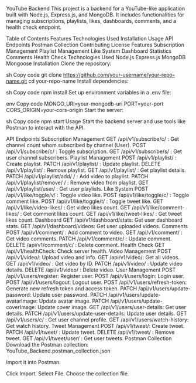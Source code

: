 YouTube Backend
This project is a backend for a YouTube-like application built with Node.js, Express.js, and MongoDB. It includes functionalities for managing subscriptions, playlists, likes, dashboards, comments, and a health check endpoint.

Table of Contents
Features
Technologies Used
Installation
Usage
API Endpoints
Postman Collection
Contributing
License
Features
Subscription Management
Playlist Management
Like System
Dashboard Statistics
Comments
Health Check
Technologies Used
Node.js
Express.js
MongoDB
Mongoose
Installation
Clone the repository:

sh
Copy code
git clone https://github.com/your-username/your-repo-name.git
cd your-repo-name
Install dependencies:

sh
Copy code
npm install
Set up environment variables in a .env file:

env
Copy code
MONGO_URI=your-mongodb-uri
PORT=your-port
CORS_ORIGIN=your-cors-origin
Start the server:

sh
Copy code
npm start
Usage
Start the backend server and use tools like Postman to interact with the API.

API Endpoints
Subscription Management
GET /api/v1/subscribe/c/
: Get channel count whom subscribed by channel (User).
POST /api/v1/subscribe/c/
: Toggle subscription.
GET /api/v1/subscribe/s/
: Get user channel subscribers.
Playlist Management
POST /api/v1/playlist/
: Create playlist.
PATCH /api/v1/playlist/
: Update playlist.
DELETE /api/v1/playlist/
: Remove playlist.
GET /api/v1/playlist/
: Get playlist details.
PATCH /api/v1/playlist/add/
/
: Add video to playlist.
PATCH /api/v1/playlist/remove/
/
: Remove video from playlist.
GET /api/v1/playlist/user/
: Get user playlists.
Like System
POST /api/v1/like/toggle/v/
: Toggle video like.
POST /api/v1/like/toggle/c/
: Toggle comment like.
POST /api/v1/like/toggle/t/
: Toggle tweet like.
GET /api/v1/like/video-likes/
: Get video likes count.
GET /api/v1/like/comment-likes/
: Get comment likes count.
GET /api/v1/like/tweet-likes/
: Get tweet likes count.
Dashboard
GET /api/v1/dashboard/stats: Get user dashboard stats.
GET /api/v1/dashboard/videos: Get user uploaded videos.
Comments
POST /api/v1/comment/
: Add comment to video.
GET /api/v1/comment/
: Get video comments.
PATCH /api/v1/comment/c/
: Update comment.
DELETE /api/v1/comment/c/
: Delete comment.
Health Check
GET /api/v1/healthCheck: Check server health.
Video Management
POST /api/v1/video/: Upload video and info.
GET /api/v1/video/: Get all videos.
GET /api/v1/video/
: Get video by ID.
PATCH /api/v1/video/
: Update video details.
DELETE /api/v1/video/
: Delete video.
User Management
POST /api/v1/users/register: Register user.
POST /api/v1/users/login: Login user.
POST /api/v1/users/logout: Logout user.
POST /api/v1/users/refresh-token: Generate new refresh token and access token.
PATCH /api/v1/users/update-password: Update user password.
PATCH /api/v1/users/update-avatarImage: Update avatar image.
PATCH /api/v1/users/update-coverImage: Update cover image.
GET /api/v1/users/user-details: Get user details.
PATCH /api/v1/users/update-user-details: Update user details.
GET /api/v1/users/c/
: Get user channel profile.
GET /api/v1/users/watch-history: Get watch history.
Tweet Management
POST /api/v1/tweet/: Create tweet.
PATCH /api/v1/tweet/
: Update tweet.
DELETE /api/v1/tweet/
: Remove tweet.
GET /api/v1/tweet/user/
: Get user tweets.
Postman Collection
Download the Postman collection: YouTube_Backend.postman_collection.json

Import it into Postman:

Click Import.
Select File.
Choose the collection file.